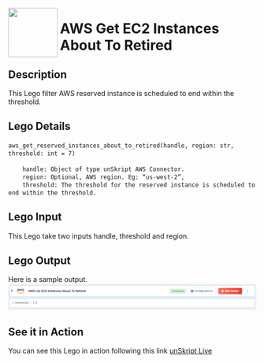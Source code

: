 [<img align="left" src="https://unskript.com/assets/favicon.png" width="100" height="100" style="padding-right: 5px">](https://unskript.com/assets/favicon.png) 
<h1>AWS Get EC2 Instances About To Retired</h1>

## Description
This Lego filter AWS reserved instance is scheduled to end within the threshold.


## Lego Details

    aws_get_reserved_instances_about_to_retired(handle, region: str, threshold: int = 7)

        handle: Object of type unSkript AWS Connector.
        region: Optional, AWS region. Eg: “us-west-2”,
        threshold: The threshold for the reserved instance is scheduled to end within the threshold.

## Lego Input
This Lego take two inputs handle, threshold and region.

## Lego Output
Here is a sample output.
<img src="./1.png">


## See it in Action
You can see this Lego in action following this link [unSkript Live](https://us.app.unskript.io)